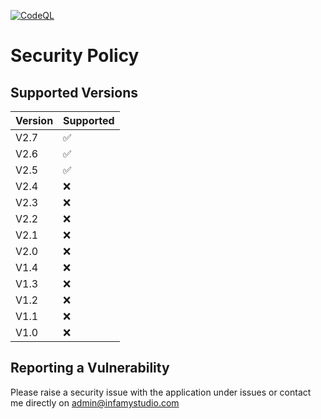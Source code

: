 [![CodeQL](https://github.com/InfamyStudio/lostArkAntiAFKBot/actions/workflows/codeql-analysis.yml/badge.svg)](https://github.com/InfamyStudio/lostArkAntiAFKBot/actions/workflows/codeql-analysis.yml)
# Security Policy

## Supported Versions

| Version | Supported          |
| ------- | ------------------ |
| V2.7  | :white_check_mark: |
| V2.6  | :white_check_mark: |
| V2.5  | :white_check_mark: |
| V2.4  | :x: |
| V2.3  | :x: |
| V2.2  | :x: |
| V2.1  | :x: |
| V2.0  | :x: |
| V1.4  | :x: |
| V1.3  | :x: |
| V1.2  | :x: |
| V1.1  | :x: |
| V1.0  | :x: |

## Reporting a Vulnerability

Please raise a security issue with the application under issues or contact me directly on admin@infamystudio.com
